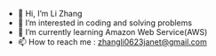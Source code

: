 - 👋 Hi, I’m Li Zhang
- 👀 I’m interested in coding and solving problems
- 🌱 I’m currently learning Amazon Web Service(AWS)
- 📫 How to reach me : zhangli0623janet@gmail.com

<!---
li-zhang1/li-zhang1 is a ✨ special ✨ repository because its `README.md` (this file) appears on your GitHub profile.
You can click the Preview link to take a look at your changes.
--->
